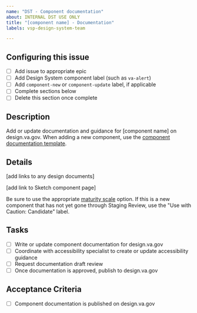 ```yaml
---
name: "DST - Component documentation"
about: INTERNAL DST USE ONLY
title: "[component name] - Documentation"
labels: vsp-design-system-team

---
```


## Configuring this issue
- [ ] Add issue to appropriate epic
- [ ] Add Design System component label (such as `va-alert`)
- [ ] Add `component-new` or `component-update` label, if applicable
- [ ] Complete sections below
- [ ] Delete this section once complete

## Description
Add or update documentation and guidance for [component name] on design.va.gov. When adding a new component, use the [component documentation template](https://github.com/department-of-veterans-affairs/vets-design-system-documentation/blob/main/src/_components/template.md).

## Details
[add links to any design documents]

[add link to Sketch component page]

Be sure to use the appropriate [maturity scale](https://design.va.gov/about/maturity-scale) option. If this is a new component that has not yet gone through Staging Review, use the "Use with Caution: Candidate" label.

## Tasks
- [ ] Write or update component documentation for design.va.gov
- [ ] Coordinate with accessibility specialist to create or update accessibility guidance
- [ ] Request documentation draft review
- [ ] Once documentation is approved, publish to design.va.gov

## Acceptance Criteria
- [ ] Component documentation is published on design.va.gov